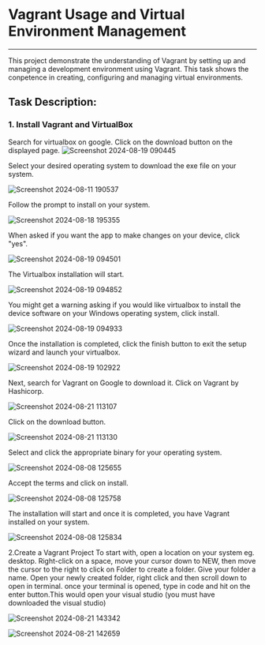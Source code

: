 # Vagrant Usage and Virtual Environment Management
--------------------------------------------------
This project demonstrate the understanding of Vagrant by setting up and managing a development environment using Vagrant. This task shows the conpetence in creating, configuring and managing virtual environments. 
## Task Description:
### 1. Install Vagrant and VirtualBox
   
Search for virtualbox on google. Click on the download button on the displayed page.
 ![Screenshot 2024-08-19 090445](https://github.com/user-attachments/assets/9bb04cb0-928e-4f43-8551-1d0c5ac102c7)

Select your desired operating system to download the exe file on your system.

![Screenshot 2024-08-11 190537](https://github.com/user-attachments/assets/19bd9802-a42d-4347-a214-19a5dafab034)

Follow the prompt to install on your system.

![Screenshot 2024-08-18 195355](https://github.com/user-attachments/assets/0317cf98-2e2e-4081-82cf-516870d3bf27)

When asked if you want the app to make changes on your device, click "yes".

![Screenshot 2024-08-19 094501](https://github.com/user-attachments/assets/194ce982-46e4-42cc-a4e8-379a705bb0d0)

The Virtualbox installation will start.

![Screenshot 2024-08-19 094852](https://github.com/user-attachments/assets/ed51a57b-6676-48aa-af25-366ed8888177)

You might get a warning asking if you would like virtualbox to install the device software on your Windows operating system, click install. 


![Screenshot 2024-08-19 094933](https://github.com/user-attachments/assets/ba7c2330-66a0-45a4-9500-c84ded3ec1fd)

Once the installation is completed, click the finish button to exit the setup wizard and launch your virtualbox.

![Screenshot 2024-08-19 102922](https://github.com/user-attachments/assets/8f4c21cb-82e1-4be6-8a72-2e7237114c21)

Next, search for Vagrant on Google to download it. Click on Vagrant by Hashicorp.

![Screenshot 2024-08-21 113107](https://github.com/user-attachments/assets/ea89efb3-0251-4412-a427-5a7b5957c4f7)

Click on the download button.

![Screenshot 2024-08-21 113130](https://github.com/user-attachments/assets/2f25fed3-d7e6-40be-adb2-af0f49cdc91b)

Select and click the appropriate binary for your operating system.

![Screenshot 2024-08-08 125655](https://github.com/user-attachments/assets/b94f5626-2df4-42ec-a24f-88c6e4d9d6e9)

Accept the terms and click on install.

![Screenshot 2024-08-08 125758](https://github.com/user-attachments/assets/8a543639-f3f6-4edc-9086-6bc00a8c524f)

The installation will start and once it is completed, you have Vagrant installed on your system.

![Screenshot 2024-08-08 125834](https://github.com/user-attachments/assets/72a3286a-1fd2-421d-b90e-9fc8ae4eda0f)

2.Create a Vagrant Project 
To start with, open a location on your system eg. desktop. Right-click on a space, move your cursor down to NEW, then move the cursor to the right to click on Folder to create a folder. Give your folder a name.
Open your newly created folder, right click and then scroll down to open in terminal. once your terminal is opened, type in code and hit on the enter button.This would open your visual studio (you must have downloaded the visual studio)

![Screenshot 2024-08-21 143342](https://github.com/user-attachments/assets/a5ae174f-c5d0-43b2-90bb-35c42f449b10)

![Screenshot 2024-08-21 142659](https://github.com/user-attachments/assets/7497015c-d53d-42a3-9f8b-6284df854766)































